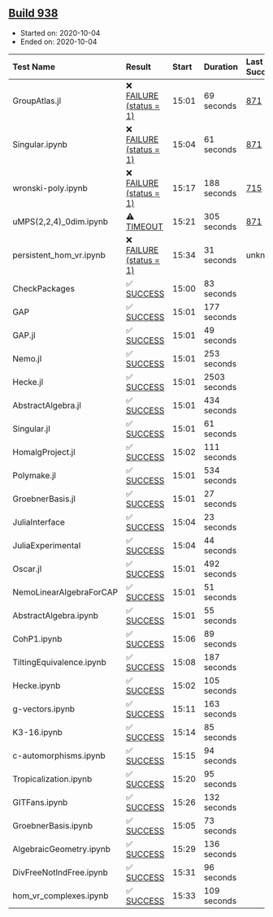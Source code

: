 ## [Build 938](https://oscarci.mathematik.uni-kl.de/job/oscar-stable/938/)

* Started on: 2020-10-04
* Ended on: 2020-10-04

| Test Name    | Result | Start | Duration | Last Success | First Failure |
|:-------------|:-------|:------|:---------|:-------------|:--------------|
| GroupAtlas.jl | ❌ [FAILURE (status = 1)](https://oscarci.mathematik.uni-kl.de/job/oscar-stable/938/artifact/logs/build-938/GroupAtlas.jl.log) | 15:01 | 69 seconds | [871](https://oscarci.mathematik.uni-kl.de/job/oscar-stable/871/) | [872](https://oscarci.mathematik.uni-kl.de/job/oscar-stable/872/) |
| Singular.ipynb | ❌ [FAILURE (status = 1)](https://oscarci.mathematik.uni-kl.de/job/oscar-stable/938/artifact/logs/build-938/Singular.ipynb.log) | 15:04 | 61 seconds | [871](https://oscarci.mathematik.uni-kl.de/job/oscar-stable/871/) | [872](https://oscarci.mathematik.uni-kl.de/job/oscar-stable/872/) |
| wronski-poly.ipynb | ❌ [FAILURE (status = 1)](https://oscarci.mathematik.uni-kl.de/job/oscar-stable/938/artifact/logs/build-938/wronski-poly.ipynb.log) | 15:17 | 188 seconds | [715](https://oscarci.mathematik.uni-kl.de/job/oscar-stable/715/) | [716](https://oscarci.mathematik.uni-kl.de/job/oscar-stable/716/) |
| uMPS(2,2,4)_0dim.ipynb | ⚠ [TIMEOUT](https://oscarci.mathematik.uni-kl.de/job/oscar-stable/938/artifact/logs/build-938/uMPS-2-2-4-_0dim.ipynb.log) | 15:21 | 305 seconds | [871](https://oscarci.mathematik.uni-kl.de/job/oscar-stable/871/) | [872](https://oscarci.mathematik.uni-kl.de/job/oscar-stable/872/) |
| persistent_hom_vr.ipynb | ❌ [FAILURE (status = 1)](https://oscarci.mathematik.uni-kl.de/job/oscar-stable/938/artifact/logs/build-938/persistent_hom_vr.ipynb.log) | 15:34 | 31 seconds | unknown | unknown |
| CheckPackages | ✅ [SUCCESS](https://oscarci.mathematik.uni-kl.de/job/oscar-stable/938/artifact/logs/build-938/CheckPackages.log) | 15:00 | 83 seconds |  |  |
| GAP | ✅ [SUCCESS](https://oscarci.mathematik.uni-kl.de/job/oscar-stable/938/artifact/logs/build-938/GAP.log) | 15:01 | 177 seconds |  |  |
| GAP.jl | ✅ [SUCCESS](https://oscarci.mathematik.uni-kl.de/job/oscar-stable/938/artifact/logs/build-938/GAP.jl.log) | 15:01 | 49 seconds |  |  |
| Nemo.jl | ✅ [SUCCESS](https://oscarci.mathematik.uni-kl.de/job/oscar-stable/938/artifact/logs/build-938/Nemo.jl.log) | 15:01 | 253 seconds |  |  |
| Hecke.jl | ✅ [SUCCESS](https://oscarci.mathematik.uni-kl.de/job/oscar-stable/938/artifact/logs/build-938/Hecke.jl.log) | 15:01 | 2503 seconds |  |  |
| AbstractAlgebra.jl | ✅ [SUCCESS](https://oscarci.mathematik.uni-kl.de/job/oscar-stable/938/artifact/logs/build-938/AbstractAlgebra.jl.log) | 15:01 | 434 seconds |  |  |
| Singular.jl | ✅ [SUCCESS](https://oscarci.mathematik.uni-kl.de/job/oscar-stable/938/artifact/logs/build-938/Singular.jl.log) | 15:01 | 61 seconds |  |  |
| HomalgProject.jl | ✅ [SUCCESS](https://oscarci.mathematik.uni-kl.de/job/oscar-stable/938/artifact/logs/build-938/HomalgProject.jl.log) | 15:02 | 111 seconds |  |  |
| Polymake.jl | ✅ [SUCCESS](https://oscarci.mathematik.uni-kl.de/job/oscar-stable/938/artifact/logs/build-938/Polymake.jl.log) | 15:01 | 534 seconds |  |  |
| GroebnerBasis.jl | ✅ [SUCCESS](https://oscarci.mathematik.uni-kl.de/job/oscar-stable/938/artifact/logs/build-938/GroebnerBasis.jl.log) | 15:01 | 27 seconds |  |  |
| JuliaInterface | ✅ [SUCCESS](https://oscarci.mathematik.uni-kl.de/job/oscar-stable/938/artifact/logs/build-938/JuliaInterface.log) | 15:04 | 23 seconds |  |  |
| JuliaExperimental | ✅ [SUCCESS](https://oscarci.mathematik.uni-kl.de/job/oscar-stable/938/artifact/logs/build-938/JuliaExperimental.log) | 15:04 | 44 seconds |  |  |
| Oscar.jl | ✅ [SUCCESS](https://oscarci.mathematik.uni-kl.de/job/oscar-stable/938/artifact/logs/build-938/Oscar.jl.log) | 15:01 | 492 seconds |  |  |
| NemoLinearAlgebraForCAP | ✅ [SUCCESS](https://oscarci.mathematik.uni-kl.de/job/oscar-stable/938/artifact/logs/build-938/NemoLinearAlgebraForCAP.log) | 15:01 | 51 seconds |  |  |
| AbstractAlgebra.ipynb | ✅ [SUCCESS](https://oscarci.mathematik.uni-kl.de/job/oscar-stable/938/artifact/logs/build-938/AbstractAlgebra.ipynb.log) | 15:01 | 55 seconds |  |  |
| CohP1.ipynb | ✅ [SUCCESS](https://oscarci.mathematik.uni-kl.de/job/oscar-stable/938/artifact/logs/build-938/CohP1.ipynb.log) | 15:06 | 89 seconds |  |  |
| TiltingEquivalence.ipynb | ✅ [SUCCESS](https://oscarci.mathematik.uni-kl.de/job/oscar-stable/938/artifact/logs/build-938/TiltingEquivalence.ipynb.log) | 15:08 | 187 seconds |  |  |
| Hecke.ipynb | ✅ [SUCCESS](https://oscarci.mathematik.uni-kl.de/job/oscar-stable/938/artifact/logs/build-938/Hecke.ipynb.log) | 15:02 | 105 seconds |  |  |
| g-vectors.ipynb | ✅ [SUCCESS](https://oscarci.mathematik.uni-kl.de/job/oscar-stable/938/artifact/logs/build-938/g-vectors.ipynb.log) | 15:11 | 163 seconds |  |  |
| K3-16.ipynb | ✅ [SUCCESS](https://oscarci.mathematik.uni-kl.de/job/oscar-stable/938/artifact/logs/build-938/K3-16.ipynb.log) | 15:14 | 85 seconds |  |  |
| c-automorphisms.ipynb | ✅ [SUCCESS](https://oscarci.mathematik.uni-kl.de/job/oscar-stable/938/artifact/logs/build-938/c-automorphisms.ipynb.log) | 15:15 | 94 seconds |  |  |
| Tropicalization.ipynb | ✅ [SUCCESS](https://oscarci.mathematik.uni-kl.de/job/oscar-stable/938/artifact/logs/build-938/Tropicalization.ipynb.log) | 15:20 | 95 seconds |  |  |
| GITFans.ipynb | ✅ [SUCCESS](https://oscarci.mathematik.uni-kl.de/job/oscar-stable/938/artifact/logs/build-938/GITFans.ipynb.log) | 15:26 | 132 seconds |  |  |
| GroebnerBasis.ipynb | ✅ [SUCCESS](https://oscarci.mathematik.uni-kl.de/job/oscar-stable/938/artifact/logs/build-938/GroebnerBasis.ipynb.log) | 15:05 | 73 seconds |  |  |
| AlgebraicGeometry.ipynb | ✅ [SUCCESS](https://oscarci.mathematik.uni-kl.de/job/oscar-stable/938/artifact/logs/build-938/AlgebraicGeometry.ipynb.log) | 15:29 | 136 seconds |  |  |
| DivFreeNotIndFree.ipynb | ✅ [SUCCESS](https://oscarci.mathematik.uni-kl.de/job/oscar-stable/938/artifact/logs/build-938/DivFreeNotIndFree.ipynb.log) | 15:31 | 96 seconds |  |  |
| hom_vr_complexes.ipynb | ✅ [SUCCESS](https://oscarci.mathematik.uni-kl.de/job/oscar-stable/938/artifact/logs/build-938/hom_vr_complexes.ipynb.log) | 15:33 | 109 seconds |  |  |
